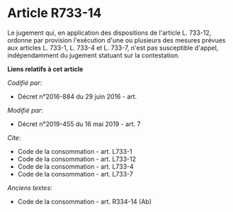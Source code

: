 # Article R733-14

Le jugement qui, en application des dispositions de l'article L. 733-12, ordonne par provision l'exécution d'une ou plusieurs
des mesures prévues aux articles L. 733-1, L. 733-4 et L. 733-7, n'est pas susceptible d'appel, indépendamment du jugement
statuant sur la contestation.

**Liens relatifs à cet article**

_Codifié par_:

  - Décret n°2016-884 du 29 juin 2016 - art.

_Modifié par_:

  - Décret n°2019-455 du 16 mai 2019 - art. 7

_Cite_:

  - Code de la consommation - art. L733-1
  - Code de la consommation - art. L733-12
  - Code de la consommation - art. L733-4
  - Code de la consommation - art. L733-7

_Anciens textes_:

  - Code de la consommation - art. R334-14 (Ab)
